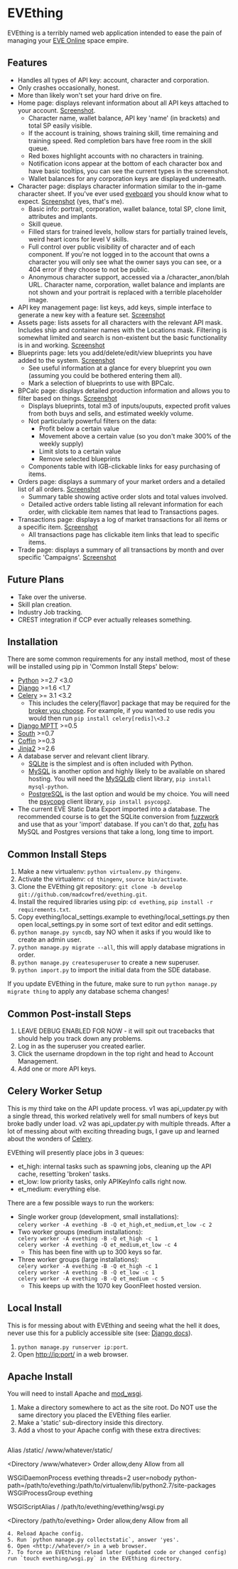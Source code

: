  EVEthing
=========
EVEthing is a terribly named web application intended to ease the pain
of managing your [EVE Online](http://www.eveonline.com/) space empire.

Features
--------
- Handles all types of API key: account, character and corporation.
- Only crashes occasionally, honest.
- More than likely won't set your hard drive on fire.
- Home page: displays relevant information about all API keys attached
  to your account.
  [Screenshot](https://github.com/madcowfred/evething/raw/develop/doc-images/home.png).
  * Character name, wallet balance, API key 'name' (in brackets) and total SP easily visible. 
  * If the account is training, shows training skill, time remaining and training speed.
    Red completion bars have free room in the skill queue.
  * Red boxes highlight accounts with no characters in training.
  * Notification icons appear at the bottom of each character box and have basic tooltips,
    you can see the current types in the screenshot.
  * Wallet balances for any corporation keys are displayed underneath.
- Character page: displays character information similar to the
  in-game character sheet. If you've ever used
  [eveboard](http://eveboard.com) you should know what to expect.
  [Screenshot](https://github.com/madcowfred/evething/raw/develop/doc-images/character.png)
  (yes, that's me).
  * Basic info: portrait, corporation, wallet
    balance, total SP, clone limit, attributes and implants. 
  * Skill queue.
  * Filled stars for trained levels, hollow stars for
    partially trained levels, weird heart icons for level V skills.
  * Full control over public visibility of character and of each
    component. If you're not logged in to the account that owns a
    character you will only see what the owner says you can see, or a
    404 error if they choose to not be public.
  * Anonymous character support, accessed via a /character\_anon/blah URL. Character name,
    corporation, wallet balance and implants are not shown and your
    portrait is replaced with a terrible placeholder image.
- API key management page: list keys, add keys, simple interface to
  generate a new key with a feature set.
  [Screenshot](https://github.com/madcowfred/evething/raw/develop/doc-images/apikeys.png)
- Assets page: lists assets for all characters with the relevant API
  mask. Includes ship and container names with the Locations mask.
  Filtering is somewhat limited and search is non-existent but the
  basic functionality is in and working.
  [Screenshot](https://github.com/madcowfred/evething/raw/develop/doc-images/assets.png)
- Blueprints page: lets you add/delete/edit/view blueprints you have
  added to the system.
  [Screenshot](https://github.com/madcowfred/evething/raw/develop/doc-images/blueprints.png)
  * See useful information at a glance for every blueprint you own
    (assuming you could be bothered entering them all).
  * Mark a selection of blueprints to use with BPCalc.
- BPCalc page: displays detailed production information and allows you
  to filter based on things.
  [Screenshot](https://github.com/madcowfred/evething/raw/develop/doc-images/bpcalc.png)
  * Displays blueprints, total m3 of inputs/ouputs, expected profit
    values from both buys and sells, and estimated weekly volume.
  * Not particularly powerful filters on the data: 
    + Profit below a certain
  value
    + Movement above a certain value (so you don't make 300% of
  the weekly supply)
    + Limit slots to a certain value
    + Remove selected blueprints
  * Components table with IGB-clickable links for easy purchasing of items.
- Orders page: displays a summary of your market orders and a detailed
  list of all orders.
  [Screenshot](https://github.com/madcowfred/evething/raw/develop/doc-images/orders.png)
  * Summary table showing active order slots and total values involved.
  * Detailed active orders table listing all relevant information for each order, with
    clickable item names that lead to Transactions pages.
- Transactions page: displays a log of market transactions for all
  items or a specific item.
  [Screenshot](https://github.com/madcowfred/evething/raw/develop/doc-images/transactions.png)
  * All transactions page has clickable item links that lead to specific items.
- Trade page: displays a summary of all transactions by month and over
  specific 'Campaigns'.
  [Screenshot](https://github.com/madcowfred/evething/raw/develop/doc-images/trade.png)

Future Plans
------------
- Take over the universe.
- Skill plan creation.
- Industry Job tracking.
- CREST integration if CCP ever actually releases something.

Installation
------------
There are some common requirements for any install method, most of these
will be installed using pip in 'Common Install Steps' below:

- [Python](http://www.python.org) \>=2.7 <3.0
- [Django](http://www.djangoproject.com) \>=1.6 <1.7
- [Celery](http://docs.celeryproject.org/en/latest/) \>= 3.1 <3.2
  * This includes the celery[flavor] package that may be required for the
    [broker you choose](http://celery.readthedocs.org/en/latest/getting-started/first-steps-with-celery.html#choosing-a-broker). For example, if you wanted to use redis you would then run
    `pip install celery[redis]\<3.2`
- [Django MPTT](https://github.com/django-mptt/django-mptt/) \>=0.5
- [South](http://south.aeracode.org/) \>=0.7
- [Coffin](https://github.com/coffin/coffin/) \>=0.3
- [Jinja2](http://jinja.pocoo.org/) \>=2.6
- A database server and relevant client library.
  - [SQLite](http://www.sqlite.org) is the simplest and is often included with Python.
  - [MySQL](http://www.mysql.com) is another option and highly likely to be available on shared
    hosting. You will need the [MySQLdb](http://mysql-python.sourceforge.net/MySQLdb.html) 
    client library, `pip install mysql-python`.
  - [PostgreSQL](http://www.postgresql.org) is the last option and would be my choice. You will
    need the [psycopg](http://initd.org/psycopg/) client library, `pip install psycopg2`.
- The current EVE Static Data Export imported into a database. The recommended course is to 
  get the SQLite conversion from [fuzzwork](http://www.fuzzwork.co.uk/dump/) and use that as
  your 'import' database. If you can't do that, [zofu](http://zofu.no-ip.de/) has MySQL and
  Postgres versions that take a long, long time to import.

Common Install Steps
--------------------
1.  Make a new virtualenv: `python virtualenv.py thingenv`.
2.  Activate the virtualenv: `cd thingenv`, `source bin/activate`.
3.  Clone the EVEthing git repository:
    `git clone -b develop git://github.com/madcowfred/evething.git`.
4.  Install the required libraries using pip: `cd evething`,
    `pip install -r requirements.txt`.
5.  Copy evething/local\_settings.example to evething/local\_settings.py
    then open local\_settings.py in some sort of text editor and edit
    settings.
6.  `python manage.py syncdb`, say NO when it asks if you would like to
    create an admin user.
7.  `python manage.py migrate --all`, this will apply database
    migrations in order.
8.  `python manage.py createsuperuser` to create a new superuser.
9. `python import.py` to import the initial data from the SDE database.

If you update EVEthing in the future, make sure to run
`python manage.py migrate thing` to apply any database schema changes!

Common Post-install Steps
-------------------------
1.  LEAVE DEBUG ENABLED FOR NOW - it will spit out tracebacks that
    should help you track down any problems.
2.  Log in as the superuser you created earlier.
3.  Click the username dropdown in the top right and head to Account
    Management.
4.  Add one or more API keys.

Celery Worker Setup
-------------------

This is my third take on the API update process. v1 was api\_updater.py
with a single thread, this worked relatively well for small numbers of
keys but broke badly under load. v2 was api\_updater.py with multiple
threads. After a lot of messing about with exciting threading bugs, I
gave up and learned about the wonders of
[Celery](http://celery.readthedocs.org/en/latest/index.html).

EVEthing will presently place jobs in 3 queues:
- et_high: internal tasks such as spawning jobs, cleaning up the API cache, resetting 
  'broken' tasks.
- et_low: low priority tasks, only APIKeyInfo calls right now.
- et_medium: everything else.

There are a few possible ways to run the workers:
- Single worker group (development, small installations):  
    `celery worker -A evething -B -Q et_high,et_medium,et_low -c 2`
- Two worker groups (medium installations):  
    `celery worker -A evething -B -Q et_high -c 1`  
     `celery worker -A evething -Q et_medium,et_low -c 4`
  - This has been fine with up to 300 keys so far.
- Three worker groups (large installations):  
    `celery worker -A evething -B -Q et_high -c 1`  
     `celery worker -A evething -B -Q et_low -c 1`  
     `celery worker -A evething -B -Q et_medium -c 5`
  - This keeps up with the 1070 key GoonFleet hosted version.

Local Install
-------------

This is for messing about with EVEthing and seeing what the hell it
does, never use this for a publicly accessible site (see: [Django
docs](https://docs.djangoproject.com/en/dev/ref/django-admin/#runserver-port-or-address-port)).

1.  `python manage.py runserver ip:port`.
2.  Open [http://ip:port/](http://ip:port/) in a web browser.

Apache Install
--------------

You will need to install Apache and [mod_wsgi](http://code.google.com/p/modwsgi/).

1. Make a directory somewhere to act as the site root. Do NOT use the same directory you placed the EVEthing
   files earlier.
2. Make a 'static' sub-directory inside this directory.
3. Add a vhost to your Apache config with these extra directives:
   ```apache
  Alias /static/ /www/whatever/static/

  <Directory /www/whatever>
      Order allow,deny
      Allow from all
  </Directory>

  WSGIDaemonProcess evething threads=2 user=nobody python-path=/path/to/evething:/path/to/virtualenv/lib/python2.7/site-packages
  WSGIProcessGroup evething

  WSGIScriptAlias / /path/to/evething/evething/wsgi.py

  <Directory /path/to/evething>
      <Files wsgi.py>
          Order allow,deny
          Allow from all
     </Files>
  </Directory>
   ```
4. Reload Apache config.
5. Run `python manage.py collectstatic`, answer 'yes'.
6. Open <http://whatever/> in a web browser.
7. To force an EVEthing reload later (updated code or changed config)
   run `touch evething/wsgi.py` in the EVEthing directory.

